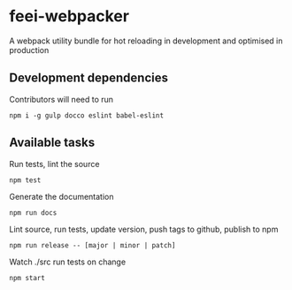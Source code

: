 # feei-webpacker
A webpack utility bundle for hot reloading in development and optimised in production

## Development dependencies

Contributors will need to run

`npm i -g gulp docco eslint babel-eslint`

## Available tasks

Run tests, lint the source

`npm test` 

Generate the documentation

`npm run docs` 

Lint source, run tests, update version, push tags to github, publish to npm

`npm run release -- [major | minor | patch]` 

Watch ./src run tests on change

`npm start` 
